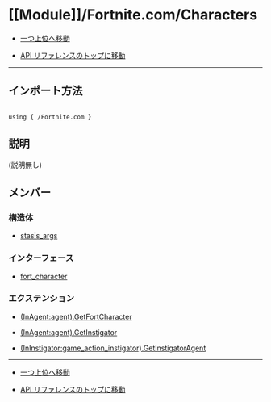 # [[Module]]/Fortnite.com/Characters

- [一つ上位へ移動](../main.md)

- [API リファレンスのトップに移動](/main.md)

---

## インポート方法

```verse

using { /Fortnite.com }

```

## 説明

(説明無し)

## メンバー

### 構造体

- [stasis_args](./S_stasis_args/main.md)

### インターフェース

- [fort_character](./I_fort_character/main.md)

### エクステンション

- [(InAgent:agent).GetFortCharacter](./EX_-lpar-InAgent-colon-agent-rpar-.GetFortCharacter/main.md)

- [(InAgent:agent).GetInstigator](./EX_-lpar-InAgent-colon-agent-rpar-.GetInstigator/main.md)

- [(InInstigator:game_action_instigator).GetInstigatorAgent](./EX_-lpar-InInstigator-colon-game_action_instigator-rpar-.GetInstigatorAgent/main.md)

---

- [一つ上位へ移動](../main.md)

- [API リファレンスのトップに移動](/main.md)
